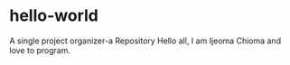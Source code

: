 # hello-world
A single project organizer-a Repository
Hello all,
I am Ijeoma Chioma and love to program.
